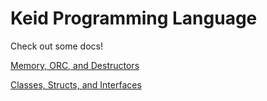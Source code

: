 # Keid Programming Language

Check out some docs!

[Memory, ORC, and Destructors](memory.html)

[Classes, Structs, and Interfaces](objects.html)
